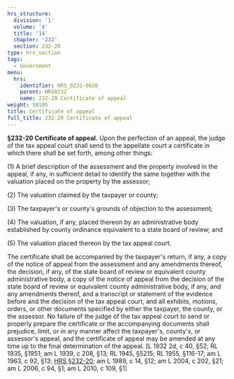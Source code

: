 ```yaml
---
hrs_structure:
  division: '1'
  volume: '4'
  title: '14'
  chapter: '232'
  section: 232-20
type: hrs_section
tags:
  - Government
menu:
  hrs:
    identifier: HRS_0232-0020
    parent: HRS0232
    name: 232-20 Certificate of appeal
weight: 58105
title: Certificate of appeal
full_title: 232-20 Certificate of appeal
---
```

**§232-20 Certificate of appeal.** Upon the perfection of an appeal, the judge of the tax appeal court shall send to the appellate court a certificate in which there shall be set forth, among other things:

(1) A brief description of the assessment and the property involved in the appeal, if any, in sufficient detail to identify the same together with the valuation placed on the property by the assessor;

(2) The valuation claimed by the taxpayer or county;

(3) The taxpayer's or county's grounds of objection to the assessment;

(4) The valuation, if any, placed thereon by an administrative body established by county ordinance equivalent to a state board of review; and

(5) The valuation placed thereon by the tax appeal court.

The certificate shall be accompanied by the taxpayer's return, if any, a copy of the notice of appeal from the assessment and any amendments thereof, the decision, if any, of the state board of review or equivalent county administrative body, a copy of the notice of appeal from the decision of the state board of review or equivalent county administrative body, if any, and any amendments thereof, and a transcript or statement of the evidence before and the decision of the tax appeal court, and all exhibits, motions, orders, or other documents specified by either the taxpayer, the county, or the assessor. No failure of the judge of the tax appeal court to send or properly prepare the certificate or the accompanying documents shall prejudice, limit, or in any manner affect the taxpayer's, county's, or assessor's appeal, and the certificate of appeal may be amended at any time up to the final determination of the appeal. [L 1932 2d, c 40, §52; RL 1935, §1951; am L 1939, c 208, §13; RL 1945, §5215; RL 1955, §116-17; am L 1963, c 92, §13; [HRS §232-20](/title-14/chapter-232/section-232-20/); am L 1989, c 14, §12; am L 2004, c 202, §21; am L 2006, c 94, §1; am L 2010, c 109, §1]